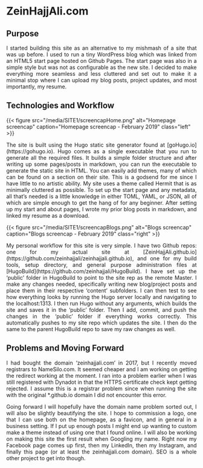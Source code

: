 # ZeinHajjAli.com

## Purpose

<DIV align="justify">
I started building this site as an alternative to my mishmash of a site that was up before. I used to run a tiny WordPress blog which was linked from an HTML5 start page hosted on Github Pages. The start page was also in a simple style but was not as configurable as the new site. I decided to make everything more seamless and less cluttered and set out to make it a minimal stop where I can upload my blog posts, project updates, and most importantly, my resume.
</DIV>

## Technologies and Workflow

{{< figure src="/media/SITE1/screencapHome.png" alt="Homepage screencap" caption="Homepage screencap - February 2019" class="left" >}}

<DIV align="justify">
The site is built using the Hugo static site generator found at [goHugo.io](https://gohugo.io).  Hugo comes as a single executable that you run to generate all the required files. It builds a simple folder structure and after writing up some pages/posts in markdown, you can run the executable to generate the static site in HTML. You can easily add themes, many of which can be found on a section on their site. This is a godsend for me since I have little to no artistic ability. My site uses a theme called Hermit that is as minimally cluttered as possible. To set up the start page and any metadata, all that’s needed is a little knowledge in either TOML, YAML, or JSON, all of which are simple enough to get the hang of for any beginner. After setting up my start and about pages, I wrote my prior blog posts in markdown, and linked my resume as a download.
</DIV>

{{< figure src="/media/SITE1/screencapBlogs.png" alt="Blogs screencap" caption="Blogs screencap - February 2019" class="right" >}}

<DIV align="justify">
My personal workflow for this site is very simple. I have two Github repos: one for my actual site at [ZeinHajjAli.github.io](https://github.com/zeinhajjali/zeinhajjali.github.io), and one for my build tools, setup directory, and general purpose administration files at [HugoBuild](https://github.com/zeinhajjali/HugoBuild). I have set up the ‘public’ folder in HugoBuild to point to the site rep as the remote Master. I make any changes needed, specifically writing new blog/project posts and place them in their respective ‘content’ subfolders. I can then test to see how everything looks by running the Hugo server locally and navigating to the localhost:1313. I then run Hugo without any arguments, which builds the site and saves it in the ‘public’ folder. Then I add, commit, and push the changes in the ‘public’ folder if everything works correctly. This automatically pushes to my site repo which updates the site. I then do the same to the parent HugoBuild repo to save my raw changes as well.
</DIV>

## Problems and Moving Forward

<DIV align="justify">
I had bought the domain ‘zeinhajjali.com’ in 2017, but I recently moved registrars to NameSilo.com. It seemed cheaper and I am working on getting the redirect working at the moment. I ran into a problem earlier when I was still registered with Dynadot in that the HTTPS certificate check kept getting rejected. I assume this is a registrar problem since when running the site with the original *.github.io domain I did not encounter this error.

Going forward I will hopefully have the domain name problem sorted out, I will also be slightly beautifying the site. I hope to commission a logo, one that I can use both on the homepage, as a favicon, and in general in a business setting. If I put up enough posts I might end up wanting to custom make a theme instead of using one that I found online. I will also be working on making this site the first result when Googling my name. Right now my Facebook page comes up first, then my LinkedIn, then my Instagram, and finally this page (or at least the zeinhajjali.com domain). SEO is a whole other project to get into though.
</DIV>
